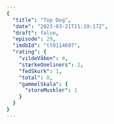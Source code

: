 ```yaml
---
{
  "title": "Top Dog",
  "date": "2023-03-21T21:19:17Z",
  "draft": false,
  "episode": 29,
  "imdbId": "tt0114697",
  "rating": {
    "vildeVåben": 4,
    "stærkeOneliners": 2,
    "fedSkurk": 1,
    "total": 8,
    "gammelSkala": {
      "storeMuskler": 1
    }
  }
}
---
```



